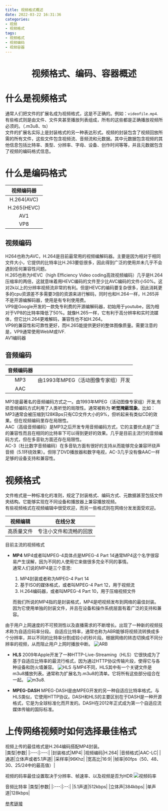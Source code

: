 ```yaml
---
title: 视频格式概述
date: 2022-03-22 16:31:36
categories:
- 视频
- 视频格式
tags:
- 视频格式
- 视频编码
- 视频容器
---
```


<h1 align="center">视频格式、编码、容器概述</h1>

# 什么是视频格式

通常人们把文件的扩展名成为视频格式，这是不正确的。例如：`videofile.mp4`. 有些格式则是由文件、文件夹甚至播放列表组成，所有的这些都是正确播放视频所必须的。（.m3u8、ts）  
文件的扩展名实际上是封装格式的另一种表达形式。视频的封装包含了视频回放所需的所有文件，这些文件包含视频流、音频流和元数据。其中元数据包含视频的其他信息包括比特率、类型、分辨率、字母、设备、创作时间等等，并且元数据包含了视频的编码格式信息。

# 什么是编码格式
|视频编码器|
|:------:|
|H.264(AVC)|
|H.265(HEVC)|
|AV1|
|VP8|
## 视频编码
H264也称为AVC，H.264是目前最常用的视频编解码器。主要是因为相对于相同文件大小，它提供的比特率比H.263要低很多，因此得到广泛的使用并未几乎不会遇到任何兼容性问题。  
H.265也称为HEVC（high Efficiency Video coding高效视频编码）几乎是H.264压缩率的两倍，这就意味着用HEVC编码的文件至少比AVC编码的文件小50%。这对2k以上的分辨率视频流非常的有利。但是HEVC的编码要复杂很多，因此消耗更多的cpu资源差不多需要3倍的资源来进行解码，同时也和H.264一样，H.265并不是开源编解码器，使用是有专利使用费。  
VP9是Google开发的一款免专利费的开源编解码器，初始用于youtube，因为相对于VP8的比特率降低了50%。就像H.265一样，它有利于高分辨率和实时流媒体，但它比H.264更难解码，兼容性也不如H.264。  
VP9的兼容性和可靠性更好，而H.265能提供更好的整体图像质量。需要注意的是，VP9通常使用WebM或IVF.  
AV1编码器  



## 音频编码
|__音频编码器__||
|:---:|:---:|
|MP3|由1993年MPEG（活动图像专家组）开发|
|AAC||  

MP3是最著名的音频编码方式之一。由1993年MPEG（活动图像专家组）开发,有损音频编码方式利用了人类听觉的局限性。通常被称为 __听觉掩蔽现象__。比如：MP3通常会被压缩到128KBps只有CD文件大小的9%，但听起来有类似CD的效果。但在视频编码里存在局限性。  
AAC（高级音频编码）是MP3之后开发专用音频编码方式，它的主要优点是广泛的兼容性而且在相同的比特率下可以得到更好的效果。几乎是目前主流行的音频编码方式，但在多音轨方面还存在局限性。  
AC-3（杜比数字音频编码）在多音轨方面有很好的支持从而能够完全兼容环绕声音频（5.1环绕效果）。但除了DVD播放器和数字电视，AC-3几乎没有像AAC一样足够的设备支持和兼容性。

# 视频格式
文件格式是一种标准化的准则，规定了封装格式、编码方式、元数据甚至包括文件夹结构。它能够实现在不同设备和播放器上兼容播放视频。  
有些视频格式在视频编辑中很受欢迎，而另一些格式则在网络分发发面受欢迎。

|视频编辑|在线分发|
|:---:|:---:|
|高质量文件|专注小文件和流畅的回放|

目前主流的视频格式
- __MP4__
    MP4或者叫MPEG-4具体点是MPEG-4 Part 14通常MP4这个名字很容易产生误解，因为不同的人使用它来做很多完全不同的事情。  
    通常人们说的MP4是三个意思:  
    1. MP4封装或者称为MPEG-4 Part 14  
    2. 基于ISO的媒体格式，或者叫MPEG-4 Part 12，用于视频流
    3. H.264编码器，或者叫MPEG-4 Part 10，用于压缩视频文件

    而我们所说的MP4指的是封装格式，MP4是吧视频发布到网络的最佳封装。因为它使用单独的封装文件，并且在设备和操作系统层面有着广泛的支持和兼容。  

由于用户上网速度的不可预测性以及直播需求的不断增长。出现了一种新的视频技术称为自适应码率分段。
自适应比特率，通常也称为ABR能够将视频流转换成多个分辨率，并以不同的比特率分割成较小的秒片段。根据网络的转态切换成不同分辨率的视频，从而阻止用户上网时播放中断。
![ARB](https://feizhufanfan.oss-cn-hangzhou.aliyuncs.com/blog/20220324163220.png)
- __HLS__
2009年Apple开发了一种HTTP-Live-Streaming（HLS）它很快成为了基于自适应比特率的最流行格式，因为通过HTTP协议传输片段，使得它与各种设备和防火墙兼容。
![HLS](https://feizhufanfan.oss-cn-hangzhou.aliyuncs.com/blog/20220324165034.png)
与MP4不同，HLS其中有一个关键文件是m3u8播放列表。通常称为扩展名为.m3u8的清单。它将所有这些部分组合在一起。
![m3u8](https://feizhufanfan.oss-cn-hangzhou.aliyuncs.com/blog/20220324165349.png).

- __MPEG-DASH__
MPEG-DASH是由MPEG开发的另一种自适应比特率格式。与HLS类似，它使用HTTP协议。DASH和HLS的主要区别在于DASH是一种开源格式，它是为全球标准化而开发的。DASH在2012年正式成为第一个自适应流媒体传输的国际标准。

# 上传网络视频时如何选择最佳格式
视频上传的最佳格式是H.264编码搭配MP4封装。  
|类型|参数|
|:---:|:---:|
|封装格式|MP4|
|视频编码|H.264|
|音频格式|AAC-LC|
|通道|立体声或者5.1声道|
|采样率|96Khz|
|宽高比|16:9|
|帧率|60fps（50、48、30、25/24中的最高值）|  

视频的码率最佳设置取决于分辨率、帧速率、以及视频是否为HDR
![视频码率](https://feizhufanfan.oss-cn-hangzhou.aliyuncs.com/blog/20220324170859.png)

音频比特率
|类型|参数|
|:---:|:--:|
|5.1声道|512kbps|
|立体声|384kbps|
|单声道|128kbps|



[参考链接](https://www.bilibili.com/video/BV1EC4y1x7KF?spm_id_from=333.337.search-card.all.click)
